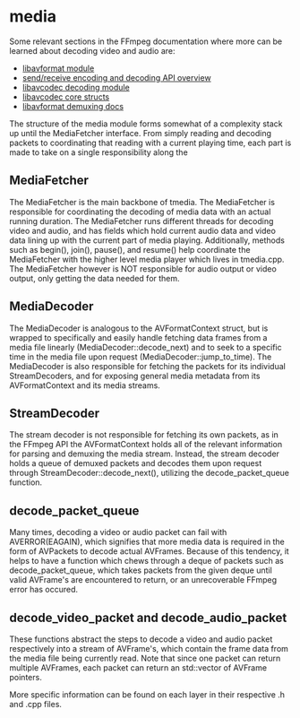 # media

Some relevant sections in the FFmpeg documentation where more can be learned
about decoding video and audio are:

- [libavformat module](https://ffmpeg.org/doxygen/trunk/group__libavf.html)
- [send/receive encoding and decoding API overview](https://ffmpeg.org/doxygen/trunk/group__lavc__encdec.html)
- [libavcodec decoding module](https://ffmpeg.org/doxygen/trunk/group__lavc__decoding.html)
- [libavcodec core structs](https://ffmpeg.org/doxygen/trunk/group__lavc__core.html)
- [libavformat demuxing docs](https://ffmpeg.org/doxygen/trunk/group__lavf__decoding.html)

The structure of the media module forms somewhat of a complexity stack up
until the MediaFetcher interface. From simply reading and decoding packets
to coordinating that reading with a current playing time, each part is made
to take on a single responsibility along the 

## MediaFetcher

  The MediaFetcher is the main backbone of tmedia. The MediaFetcher is
  responsible for coordinating the decoding of media data
  with an actual running duration. The MediaFetcher runs different threads for
  decoding video and audio, and has fields which hold current audio data and
  video data lining up with the current part of media playing. Additionally,
  methods such as begin(), join(), pause(), and resume() help coordinate the
  MediaFetcher with the higher level media player which lives in tmedia.cpp.
  The MediaFetcher however is NOT responsible for audio output or video output,
  only getting the data needed for them.

## MediaDecoder

  The MediaDecoder is analogous to the AVFormatContext struct, but is wrapped
  to specifically and easily handle fetching data frames from a media file
  linearly (MediaDecoder::decode_next) and to seek to a specific time in the
  media file upon request (MediaDecoder::jump_to_time). The MediaDecoder is also
  responsible for fetching the packets for its individual StreamDecoders, and
  for exposing general media metadata from its AVFormatContext and its media
  streams. 

## StreamDecoder

  The stream decoder is not responsible for fetching its own packets, as in the
  FFmpeg API the AVFormatContext holds all of the relevant information for parsing
  and demuxing the media stream. Instead, the stream decoder holds a queue of
  demuxed packets and decodes them upon request through
  StreamDecoder::decode_next(), utilizing the decode_packet_queue function.

## decode_packet_queue

  Many times, decoding a video or audio packet can fail with AVERROR(EAGAIN),
  which signifies that more media data is required in the form of AVPackets to
  decode actual AVFrames. Because of this tendency, it helps to have a 
  function which chews through a deque of packets such as decode_packet_queue,
  which takes packets from the given deque until valid AVFrame's are encountered
  to return, or an unrecoverable FFmpeg error has occured.

## decode_video_packet and decode_audio_packet

  These functions abstract the steps to decode a video and audio packet
  respectively into a stream of AVFrame's, which contain the frame data from
  the media file being currently read. Note that since one packet can return
  multiple AVFrames, each packet can return an std::vector of AVFrame pointers. 

More specific information can be found on each layer in their respective
.h and .cpp files.